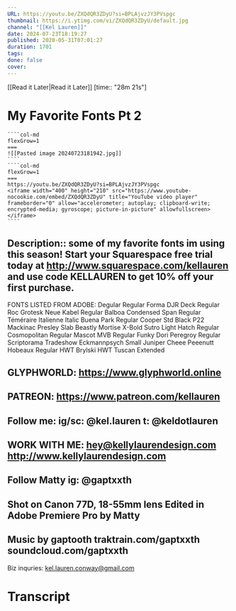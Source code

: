 ```yaml
---
URL: https://youtu.be/ZXQdQR3ZDyU?si=BPLAjvzJY3PVspgc
thumbnail: https://i.ytimg.com/vi/ZXQdQR3ZDyU/default.jpg
channel: "[[Kel Lauren]]"
date: 2024-07-23T18:19:27
published: 2020-05-31T07:01:27
duration: 1701
tags: 
done: false
cover: 
---
```

[[Read it Later|Read it Later]] [time:: "28m 21s"]
# My Favorite Fonts Pt 2
`````col
````col-md
flexGrow=1
===
![[Pasted image 20240723181942.jpg]]
````
````col-md
flexGrow=1
===
https://youtu.be/ZXQdQR3ZDyU?si=BPLAjvzJY3PVspgc
<iframe width="400" height="210" src="https://www.youtube-nocookie.com/embed/ZXQdQR3ZDyU" title="YouTube video player" frameborder="0" allow="accelerometer; autoplay; clipboard-write; encrypted-media; gyroscope; picture-in-picture" allowfullscreen></iframe>
````
`````
Description:: some of my favorite fonts im using this season!
Start your Squarespace free trial today at http://www.squarespace.com/kellauren and use code KELLAUREN to get 10% off your first purchase.
-
FONTS LISTED FROM ADOBE:
Degular Regular
Forma DJR Deck Regular
Roc Grotesk
Neue Kabel Regular
Balboa Condensed
Span Regular
Téméraire Italienne Italic
Buena Park Regular
Cooper Std Black
P22 Mackinac
Presley Slab
Beastly
Mortise X-Bold
Sutro Light
Hatch Regular
Cosmopolitan Regular
Mascot MVB Regular
Funky Dori
Peregroy Regular
Scriptorama Tradeshow
Eckmannpsych Small
Juniper
Cheee Peeenutt
Hobeaux Regular
HWT Brylski
HWT Tuscan Extended

GLYPHWORLD:
https://www.glyphworld.online
--
PATREON: https://www.patreon.com/kellauren
--
Follow me:
ig/sc: @kel.lauren
t: @keldotlauren
--
WORK WITH ME:
hey@kellylaurendesign.com
http://www.kellylaurendesign.com
--
Follow Matty
ig: @gaptxxth
--
Shot on Canon 77D, 18-55mm lens
Edited in Adobe Premiere Pro by Matty
--
Music by gaptooth
traktrain.com/gaptxxth
soundcloud.com/gaptxxth
--
Biz inquries:
kel.lauren.conway@gmail.com
# Transcript